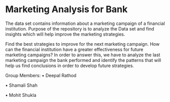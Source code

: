 # Marketing Analysis for Bank
The data set contains information about a marketing campaign of a financial institution. Purpose of the repository is to analyze the Data set and find insights which will help improve the marketing strategies.

Find the best strategies to improve for the next marketing campaign. How can the financial institution have a greater effectiveness for future marketing campaigns? In order to answer this, we have to analyze the last marketing campaign the bank performed and identify the patterns that will help us find conclusions in order to develop future strategies.


Group Members:
•	  Deepal Rathod

•	  Shamali Shah

•	  Mohit Shukla
